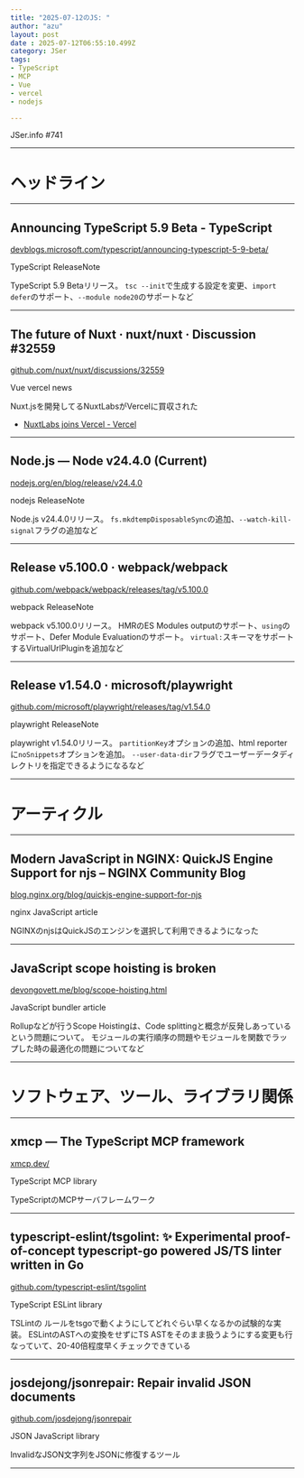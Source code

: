 ```yaml
---
title: "2025-07-12のJS: "
author: "azu"
layout: post
date : 2025-07-12T06:55:10.499Z
category: JSer
tags:
- TypeScript
- MCP
- Vue
- vercel
- nodejs

---
```


JSer.info #741

----

<h1 class="site-genre">ヘッドライン</h1>

----

## Announcing TypeScript 5.9 Beta - TypeScript
[devblogs.microsoft.com/typescript/announcing-typescript-5-9-beta/](https://devblogs.microsoft.com/typescript/announcing-typescript-5-9-beta/ "Announcing TypeScript 5.9 Beta - TypeScript")
<p class="jser-tags jser-tag-icon"><span class="jser-tag">TypeScript</span> <span class="jser-tag">ReleaseNote</span></p>

TypeScript 5.9 Betaリリース。
`tsc --init`で生成する設定を変更、`import defer`のサポート、`--module node20`のサポートなど


----

## The future of Nuxt​ · nuxt/nuxt · Discussion #32559
[github.com/nuxt/nuxt/discussions/32559](https://github.com/nuxt/nuxt/discussions/32559 "The future of Nuxt​ · nuxt/nuxt · Discussion #32559")
<p class="jser-tags jser-tag-icon"><span class="jser-tag">Vue</span> <span class="jser-tag">vercel</span> <span class="jser-tag">news</span></p>

Nuxt.jsを開発してるNuxtLabsがVercelに買収された

- [NuxtLabs joins Vercel - Vercel](https://vercel.com/blog/nuxtlabs-joins-vercel "NuxtLabs joins Vercel - Vercel")

----

## Node.js — Node v24.4.0 (Current)
[nodejs.org/en/blog/release/v24.4.0](https://nodejs.org/en/blog/release/v24.4.0 "Node.js — Node v24.4.0 (Current)")
<p class="jser-tags jser-tag-icon"><span class="jser-tag">nodejs</span> <span class="jser-tag">ReleaseNote</span></p>

Node.js v24.4.0リリース。
`fs.mkdtempDisposableSync`の追加、`--watch-kill-signal`フラグの追加など


----

## Release v5.100.0 · webpack/webpack
[github.com/webpack/webpack/releases/tag/v5.100.0](https://github.com/webpack/webpack/releases/tag/v5.100.0 "Release v5.100.0 · webpack/webpack")
<p class="jser-tags jser-tag-icon"><span class="jser-tag">webpack</span> <span class="jser-tag">ReleaseNote</span></p>

webpack v5.100.0リリース。
HMRのES Modules outputのサポート、`using`のサポート、Defer Module Evaluationのサポート。
`virtual:`スキーマをサポートするVirtualUrlPluginを追加など


----

## Release v1.54.0 · microsoft/playwright
[github.com/microsoft/playwright/releases/tag/v1.54.0](https://github.com/microsoft/playwright/releases/tag/v1.54.0 "Release v1.54.0 · microsoft/playwright")
<p class="jser-tags jser-tag-icon"><span class="jser-tag">playwright</span> <span class="jser-tag">ReleaseNote</span></p>

playwright v1.54.0リリース。
`partitionKey`オプションの追加、html reporterに`noSnippets`オプションを追加。
`--user-data-dir`フラグでユーザーデータディレクトリを指定できるようになるなど


----
<h1 class="site-genre">アーティクル</h1>

----

## Modern JavaScript in NGINX: QuickJS Engine Support for njs – NGINX Community Blog
[blog.nginx.org/blog/quickjs-engine-support-for-njs](https://blog.nginx.org/blog/quickjs-engine-support-for-njs "Modern JavaScript in NGINX: QuickJS Engine Support for njs – NGINX Community Blog")
<p class="jser-tags jser-tag-icon"><span class="jser-tag">nginx</span> <span class="jser-tag">JavaScript</span> <span class="jser-tag">article</span></p>

NGINXのnjsはQuickJSのエンジンを選択して利用できるようになった


----

## JavaScript scope hoisting is broken
[devongovett.me/blog/scope-hoisting.html](https://devongovett.me/blog/scope-hoisting.html "JavaScript scope hoisting is broken")
<p class="jser-tags jser-tag-icon"><span class="jser-tag">JavaScript</span> <span class="jser-tag">bundler</span> <span class="jser-tag">article</span></p>

Rollupなどが行うScope Hoistingは、Code splittingと概念が反発しあっているという問題について。
モジュールの実行順序の問題やモジュールを関数でラップした時の最適化の問題についてなど


----
<h1 class="site-genre">ソフトウェア、ツール、ライブラリ関係</h1>

----

## xmcp — The TypeScript MCP framework
[xmcp.dev/](https://xmcp.dev/ "xmcp — The TypeScript MCP framework")
<p class="jser-tags jser-tag-icon"><span class="jser-tag">TypeScript</span> <span class="jser-tag">MCP</span> <span class="jser-tag">library</span></p>

TypeScriptのMCPサーバフレームワーク


----

## typescript-eslint/tsgolint: ✨ Experimental proof-of-concept typescript-go powered JS/TS linter written in Go
[github.com/typescript-eslint/tsgolint](https://github.com/typescript-eslint/tsgolint "typescript-eslint/tsgolint: ✨ Experimental proof-of-concept typescript-go powered JS/TS linter written in Go")
<p class="jser-tags jser-tag-icon"><span class="jser-tag">TypeScript</span> <span class="jser-tag">ESLint</span> <span class="jser-tag">library</span></p>

TSLintの ルールをtsgoで動くようにしてどれぐらい早くなるかの試験的な実装。
ESLintのASTへの変換をせずにTS ASTをそのまま扱うようにする変更も行なっていて、20-40倍程度早くチェックできている


----

## josdejong/jsonrepair: Repair invalid JSON documents
[github.com/josdejong/jsonrepair](https://github.com/josdejong/jsonrepair "josdejong/jsonrepair: Repair invalid JSON documents")
<p class="jser-tags jser-tag-icon"><span class="jser-tag">JSON</span> <span class="jser-tag">JavaScript</span> <span class="jser-tag">library</span></p>

InvalidなJSON文字列をJSONに修復するツール


----
